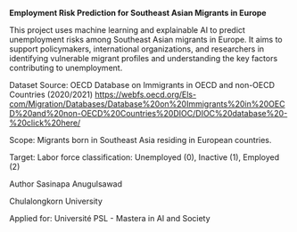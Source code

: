 ****Employment Risk Prediction for Southeast Asian Migrants in Europe****

This project uses machine learning and explainable AI to predict unemployment risks among Southeast Asian migrants in Europe. It aims to support policymakers, international organizations, and researchers in identifying vulnerable migrant profiles and understanding the key factors contributing to unemployment.




Dataset
Source: OECD Database on Immigrants in OECD and non-OECD Countries (2020/2021) 
https://webfs.oecd.org/Els-com/Migration/Databases/Database%20on%20Immigrants%20in%20OECD%20and%20non-OECD%20Countries%20DIOC/DIOC%20database%20-%20click%20here/ 


Scope: Migrants born in Southeast Asia residing in European countries.


Target: Labor force classification: Unemployed (0), Inactive (1), Employed (2)

Author
Sasinapa Anugulsawad

Chulalongkorn University

Applied for: Université PSL - Mastera in AI and Society
